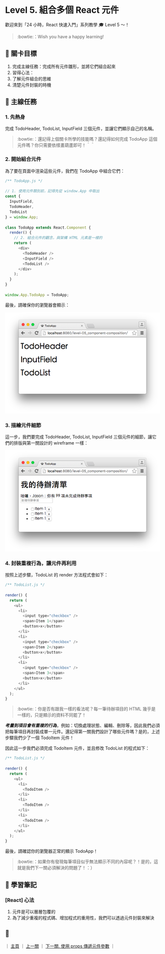 # Level 5. 組合多個 React 元件

歡迎來到「24 小時，React 快速入門」系列教學 :mortar_board: Level 5 ～！
> :bowtie:：Wish you have a happy learning!


## :checkered_flag: 關卡目標

1. 完成主線任務：完成所有元件雛形，並將它們組合起來
2. 習得心法：
  1. 了解元件組合的思維
  2. 清楚元件封裝的時機


## :triangular_flag_on_post: 主線任務

### 1. 先熱身

完成 TodoHeader, TodoList, InputField 三個元件，並讓它們顯示自己的名稱。

> :bowtie:：還記得上個關卡所學的技能嗎？還記得如何完成 TodoApp 這個元件嗎？你只需要依樣畫葫蘆即可！＾＾

### 2. 開始組合元件

為了要在頁面中渲染這些元件，我們在 TodoApp 中組合它們：

```js
/** TodoApp.js */

// 1. 使用元件類別前，記得先從 window.App 中取出
const {
  InputField,
  TodoHeader,
  TodoList
} = window.App;

class TodoApp extends React.Component {
  render() {
    // 2. 組合元件的觀念，與架構 HTML 元素是一樣的
    return (
      <div>
        <TodoHeader />
        <InputField />
        <TodoList />
      </div>
    );
  }
}

window.App.TodoApp = TodoApp;
```

最後，請確保你的瀏覽器會顯示：

![DEMO](../assets/level-05_demo-1.png)

### 3. 描繪元件細節

這一步，我們要完成 TodoHeader, TodoList, InputField 三個元件的細節，讓它們的排版與第一關設計的 wireframe 一樣：

![DEMO](../assets/level-05_demo-2.png)

### 4. 封裝重複行為，讓元件再利用

按照上述步驟，TodoList 的 render 方法程式會如下：

```js
/** TodoList.js */

render() {
  return (
    <ul>
      <li>
        <input type="checkbox" />
        <span>Item 1</span>
        <button>x</button>
      </li>
      <li>
        <input type="checkbox" />
        <span>Item 2</span>
        <button>x</button>
      </li>
      <li>
        <input type="checkbox" />
        <span>Item 3</span>
        <button>x</button>
      </li>
    </ul>
  );
}
```

> :bowtie:：你是否有跟我一樣的看法呢？每一筆待辦項目的 HTML 幾乎是一樣的，只是顯示的資料不同罷了！

***考量到項目會有重複的行為***，例如：切換處理狀態、編輯、刪除等，因此我們必須把每筆項目再封裝成單一元件。還記得第一關我們設計了哪些元件嗎？是的，上述步驟我們少了一個 TodoItem 元件！

因此這一步我們必須完成 TodoItem 元件，並且修改 TodoList 的程式如下：

```js
/** TodoList.js */

render() {
  return (
    <ul>
      <li>
        <TodoItem />
      </li>
      <li>
        <TodoItem />
      </li>
      <li>
        <TodoItem />
      </li>
    </ul>
  );
}
```

最後，請確認你的瀏覽器正常的顯示 TodoApp！

> :bowtie:：如果你有發現每筆項目似乎無法顯示不同的內容呢？！是的，這就是我們下一關必須解決的問題了！：）


## :book: 學習筆記

### [React] 心法

1. 元件是可以層層包覆的
2. 為了減少重複的程式碼、增加程式的重用性，我們可以透過元件封裝來解決


## :rocket:

｜ [主頁](../) ｜ [上一關](../level-04_first-component) ｜ [下一關. 使用 props 傳遞元件參數](../level-06_transferring-props) ｜
